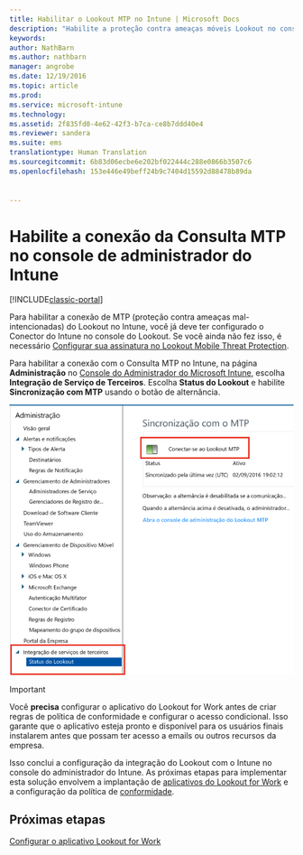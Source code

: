 ```yaml
---
title: Habilitar o Lookout MTP no Intune | Microsoft Docs
description: "Habilite a proteção contra ameaças móveis Lookout no console de administrador do Intune."
keywords: 
author: NathBarn
ms.author: nathbarn
manager: angrobe
ms.date: 12/19/2016
ms.topic: article
ms.prod: 
ms.service: microsoft-intune
ms.technology: 
ms.assetid: 2f835fd0-4e62-42f3-b7ca-ce8b7ddd40e4
ms.reviewer: sandera
ms.suite: ems
translationtype: Human Translation
ms.sourcegitcommit: 6b83d06ecbe6e202bf022444c288e0866b3507c6
ms.openlocfilehash: 153e446e49beff24b9c7404d15592d88478b89da


---
```


# <a name="enable-lookout-mtp-connection-in-the-intune-admin-console"></a>Habilite a conexão da Consulta MTP no console de administrador do Intune

[!INCLUDE[classic-portal](../includes/classic-portal.md)]

Para habilitar a conexão de MTP (proteção contra ameaças mal-intencionadas) do Lookout no Intune, você já deve ter configurado o Conector do Intune no console do Lookout.  Se você ainda não fez isso, é necessário [Configurar sua assinatura no Lookout Mobile Threat Protection](set-up-your-subscription-with-lookout-mtp.md).

Para habilitar a conexão com o Consulta MTP no Intune, na página **Administração** no [Console do Administrador do Microsoft Intune](https://manage.microsoft.com), escolha **Integração de Serviço de Terceiros**. Escolha **Status do Lookout** e habilite **Sincronização com MTP** usando o botão de alternância.

![captura de tela da página de sincronização do Lookout com o botão de alternância habilitar realçado](../media/mtp/lookout-intune-synchronization.png)

>[!IMPORTANT]
> Você **precisa** configurar o aplicativo do Lookout for Work antes de criar regras de política de conformidade e configurar o acesso condicional. Isso garante que o aplicativo esteja pronto e disponível para os usuários finais instalarem antes que possam ter acesso a emails ou outros recursos da empresa.

Isso conclui a configuração da integração do Lookout com o Intune no console do administrador do Intune.  As próximas etapas para implementar esta solução envolvem a implantação de [aplicativos do Lookout for Work](configure-and-deploy-lookout-for-work-apps.md) e a configuração da política de [conformidade](enable-device-threat-protection-rule-in-compliance-policy.md).


## <a name="next-steps"></a>Próximas etapas
[Configurar o aplicativo Lookout for Work ](configure-and-deploy-lookout-for-work-apps.md)



<!--HONumber=Dec16_HO4-->


